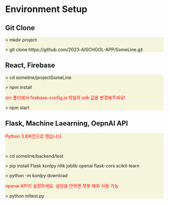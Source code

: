 <h1>Environment Setup</h1>
<h2>Git Clone</h2>
<div style="background-color: beige">
    <p>> mkdir project</p>
    <p>> git clone https://github.com/2023-AISCHOOL-APP/SomeLine.git</p>
</div>

<h2>React, Firebase</h2>
<div style="background-color: beige">
    <p>> cd someline/projectSomeLine</p>
    <p>> npm install</p>
    <p style="color: red">src 폴더에서 firebase-config.js 파일의 sdk 값을 변경해주세요!</p>
    <p>> npm start</p>
</div>

<h2>Flask, Machine Laearning, OepnAI API</h2>
<div style="background-color: beige">
    <p style="color: red">Python 3.8버전으로 했습니다.</p>
    <br>
    <p>> cd someline/backend/test</p>
    <p>> pip install Flask konlpy nltk joblib openai flask-cors scikit-learn
    </p>
    <p>> python -m konlpy download</p>
    <p style="color: red">openai API키 설정하세요. 설정을 안하면 챗봇 제외 사용 가능</p>
    <p>> python mltest.py</p>
</div>
